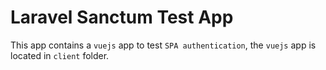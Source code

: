 # Laravel Sanctum Test App
This app contains a `vuejs` app to test `SPA authentication`, the `vuejs` app is located in `client` folder.
